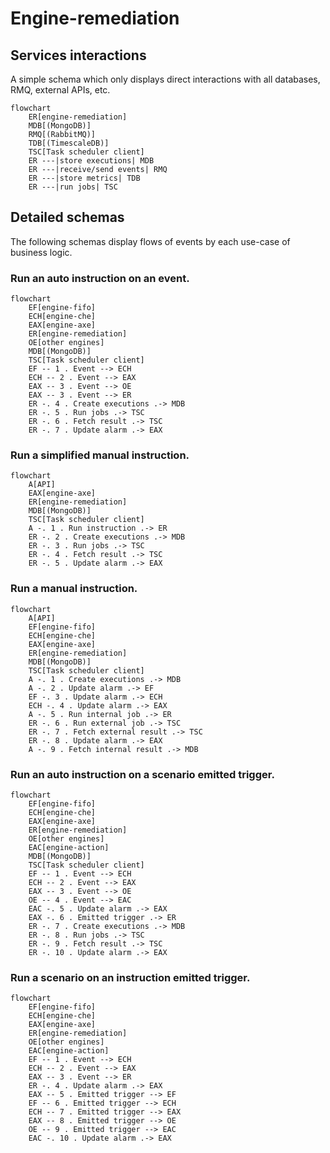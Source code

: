 # Engine-remediation

## Services interactions

A simple schema which only displays direct interactions with all databases, RMQ, external APIs, etc.

```mermaid
flowchart
    ER[engine-remediation]
    MDB[(MongoDB)]
    RMQ[(RabbitMQ)]
    TDB[(TimescaleDB)]
    TSC[Task scheduler client]
    ER ---|store executions| MDB
    ER ---|receive/send events| RMQ
    ER ---|store metrics| TDB
    ER ---|run jobs| TSC
```

## Detailed schemas

The following schemas display flows of events by each use-case of business logic.

### Run an auto instruction on an event.

```mermaid
flowchart
    EF[engine-fifo]
    ECH[engine-che]
    EAX[engine-axe]
    ER[engine-remediation]
    OE[other engines]
    MDB[(MongoDB)]
    TSC[Task scheduler client]
    EF -- 1 . Event --> ECH
    ECH -- 2 . Event --> EAX
    EAX -- 3 . Event --> OE
    EAX -- 3 . Event --> ER
    ER -. 4 . Create executions .-> MDB
    ER -. 5 . Run jobs .-> TSC
    ER -. 6 . Fetch result .-> TSC
    ER -. 7 . Update alarm .-> EAX
```

### Run a simplified manual instruction.

```mermaid
flowchart
    A[API]
    EAX[engine-axe]
    ER[engine-remediation]
    MDB[(MongoDB)]
    TSC[Task scheduler client]
    A -. 1 . Run instruction .-> ER
    ER -. 2 . Create executions .-> MDB
    ER -. 3 . Run jobs .-> TSC
    ER -. 4 . Fetch result .-> TSC
    ER -. 5 . Update alarm .-> EAX
```

### Run a manual instruction.

```mermaid
flowchart
    A[API]
    EF[engine-fifo]
    ECH[engine-che]
    EAX[engine-axe]
    ER[engine-remediation]
    MDB[(MongoDB)]
    TSC[Task scheduler client]
    A -. 1 . Create executions .-> MDB
    A -. 2 . Update alarm .-> EF
    EF -. 3 . Update alarm .-> ECH
    ECH -. 4 . Update alarm .-> EAX
    A -. 5 . Run internal job .-> ER
    ER -. 6 . Run external job .-> TSC
    ER -. 7 . Fetch external result .-> TSC
    ER -. 8 . Update alarm .-> EAX
    A -. 9 . Fetch internal result .-> MDB
```

### Run an auto instruction on a scenario emitted trigger.

```mermaid
flowchart
    EF[engine-fifo]
    ECH[engine-che]
    EAX[engine-axe]
    ER[engine-remediation]
    OE[other engines]
    EAC[engine-action]
    MDB[(MongoDB)]
    TSC[Task scheduler client]
    EF -- 1 . Event --> ECH
    ECH -- 2 . Event --> EAX
    EAX -- 3 . Event --> OE
    OE -- 4 . Event --> EAC
    EAC -. 5 . Update alarm .-> EAX
    EAX -. 6 . Emitted trigger .-> ER
    ER -. 7 . Create executions .-> MDB
    ER -. 8 . Run jobs .-> TSC
    ER -. 9 . Fetch result .-> TSC
    ER -. 10 . Update alarm .-> EAX
```

### Run a scenario on an instruction emitted trigger.

```mermaid
flowchart
    EF[engine-fifo]
    ECH[engine-che]
    EAX[engine-axe]
    ER[engine-remediation]
    OE[other engines]
    EAC[engine-action]
    EF -- 1 . Event --> ECH
    ECH -- 2 . Event --> EAX
    EAX -- 3 . Event --> ER
    ER -. 4 . Update alarm .-> EAX
    EAX -- 5 . Emitted trigger --> EF
    EF -- 6 . Emitted trigger --> ECH
    ECH -- 7 . Emitted trigger --> EAX
    EAX -- 8 . Emitted trigger --> OE
    OE -- 9 . Emitted trigger --> EAC
    EAC -. 10 . Update alarm .-> EAX
```

